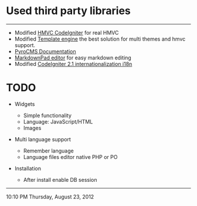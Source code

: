 # Used third party libraries #

----------

- Modified [HMVC CodeIgniter](https://github.com/EllisLab/CodeIgniter/pull/1818 "CodeIgniter") for real HMVC
- Modified [Template engine](https://github.com/philsturgeon/codeigniter-template/) the best solution for multi themes and hmvc support.
- [PyroCMS Documentation](https://github.com/pyrocms/pyrocms-docs)
- [MarkdownPad editor](http://markdownpad.com/ "MarkdownPad is a full-featured Markdown editor for Windows.") for easy markdown editing
- Modified [CodeIgniter 2.1 internationalization i18n](https://github.com/EllisLab/CodeIgniter/wiki/CodeIgniter-2.1-internationalization-i18n/ "CodeIgniter 2.1 internationalization i18n")
# TODO #


- Widgets
	- Simple functionality
	- Language: JavaScript/HTML
	- Images
 
- Multi language support
	- Remember language
	- Language files editor native PHP or PO

- Installation
	- After install enable DB session

----------
10:10 PM Thursday, August 23, 2012
